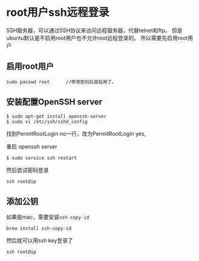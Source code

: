 # root用户ssh远程登录

SSH服务器，可以通过SSH协议来访问远程服务器，代替telnet和ftp。
但是ubuntu默认是不启用root用户也不允许root远程登录的。
所以需要先启用root用户

## 启用root用户

```
sudo passwd root      //修改密码后就启用了。
```
 
## 安装配置OpenSSH server
```
$ sudo apt-get install openssh-server
$ sudo vi /etc/ssh/sshd_config
```

找到PermitRootLogin no一行，改为PermitRootLogin yes,

重启 openssh server
```
$ sudo service ssh restart
```

然后尝试密码登录
```
ssh root@ip
```

## 添加公钥 

如果是mac，需要安装`ssh-copy-id`
```
brew install ssh-copy-id
```

然后就可以用ssh key登录了
```
ssh root@ip
```






 
